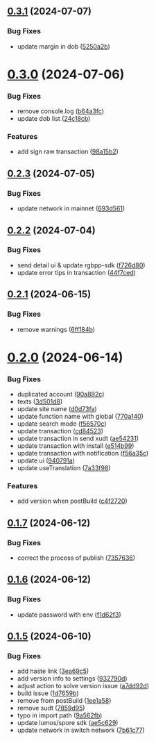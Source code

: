 ## [0.3.1](https://github.com/TeamTaoist/reiwallet/compare/v0.3.0...v0.3.1) (2024-07-07)


### Bug Fixes

* update margin in dob ([5250a2b](https://github.com/TeamTaoist/reiwallet/commit/5250a2bcc8c87fa6c4d0dea2ff4de0bb560c39b5))



# [0.3.0](https://github.com/TeamTaoist/reiwallet/compare/v0.2.3...v0.3.0) (2024-07-06)


### Bug Fixes

* remove console.log ([b64a3fc](https://github.com/TeamTaoist/reiwallet/commit/b64a3fc2858821caa4960a46c1e064cf9b60b8da))
* update dob list ([24c18cb](https://github.com/TeamTaoist/reiwallet/commit/24c18cb725c26c6b68031becf16c7828792499f8))


### Features

* add sign raw transaction ([98a15b2](https://github.com/TeamTaoist/reiwallet/commit/98a15b2362db637f5b6ea4925f4e289db00020f3))



## [0.2.3](https://github.com/TeamTaoist/reiwallet/compare/v0.2.2...v0.2.3) (2024-07-05)


### Bug Fixes

* update network in mainnet ([693d561](https://github.com/TeamTaoist/reiwallet/commit/693d56153d281d9f31a8747f06384a9aa9528fd4))



## [0.2.2](https://github.com/TeamTaoist/reiwallet/compare/v0.2.1...v0.2.2) (2024-07-04)


### Bug Fixes

* send detail ui & update rgbpp-sdk ([f726d80](https://github.com/TeamTaoist/reiwallet/commit/f726d80e65fbb0f901edc166502509a3648f2b4a))
* update error tips in transaction ([44f7ced](https://github.com/TeamTaoist/reiwallet/commit/44f7ced7f4552a3529486b601d779bbe66fba2ea))



## [0.2.1](https://github.com/TeamTaoist/reiwallet/compare/v0.2.0...v0.2.1) (2024-06-15)


### Bug Fixes

* remove warnings ([6ff184b](https://github.com/TeamTaoist/reiwallet/commit/6ff184b6908609a9b8895de97a0040fd9939e73a))



# [0.2.0](https://github.com/TeamTaoist/reiwallet/compare/v0.1.7...v0.2.0) (2024-06-14)


### Bug Fixes

* duplicated account ([90a892c](https://github.com/TeamTaoist/reiwallet/commit/90a892c6bb95428e624b704a04b11cd9aaa03ff5))
* texts ([3d501d8](https://github.com/TeamTaoist/reiwallet/commit/3d501d8b52c842c241a2c7b6415aed7e8d238757))
* update  site name ([d0d73fa](https://github.com/TeamTaoist/reiwallet/commit/d0d73fa17c7235fda7e85516e8c5c6601be95a14))
* update function name with global ([770a140](https://github.com/TeamTaoist/reiwallet/commit/770a1401beb5c26f98946138ff0ea36977946819))
* update search mode ([f56570c](https://github.com/TeamTaoist/reiwallet/commit/f56570c9198ae7e1f9d570aa7da9119c8cc7018a))
* update transaction ([cd84523](https://github.com/TeamTaoist/reiwallet/commit/cd8452389d5b3ae47c944d86d25113642b4748e4))
* update transaction in send xudt ([ae54231](https://github.com/TeamTaoist/reiwallet/commit/ae54231a6c296f067c4b3df90b14247bc572253d))
* update transaction with install ([e514b99](https://github.com/TeamTaoist/reiwallet/commit/e514b992f3ab44fa5854e1fdddb1a5c9c480ac9a))
* update transaction with notification ([f56a35c](https://github.com/TeamTaoist/reiwallet/commit/f56a35c541e1713507f6f6c3d23a35f08ca40a35))
* update ui ([940791a](https://github.com/TeamTaoist/reiwallet/commit/940791a6548c7eb0b64a0438f4a8a437969ade36))
* update useTranslation ([7a33f98](https://github.com/TeamTaoist/reiwallet/commit/7a33f98ee55cbaa8af54c5933faf8a9ede38bc3f))


### Features

* add version when postBuild ([c4f2720](https://github.com/TeamTaoist/reiwallet/commit/c4f27201c5d9ee31195ba9b9e6e35b88e6fbc218))



## [0.1.7](https://github.com/TeamTaoist/reiwallet/compare/v0.1.6...v0.1.7) (2024-06-12)


### Bug Fixes

* correct the process of publish ([7357636](https://github.com/TeamTaoist/reiwallet/commit/735763629fa86d1ac7048dd2c7e3d7ca7b81b036))



## [0.1.6](https://github.com/TeamTaoist/reiwallet/compare/v0.1.5...v0.1.6) (2024-06-12)


### Bug Fixes

* update password with env ([f1d62f3](https://github.com/TeamTaoist/reiwallet/commit/f1d62f31b74324040f20f3fbc08144b1e53b2f01))



## [0.1.5](https://github.com/TeamTaoist/reiwallet/compare/ae5c629704e3c3a11931f81385521d868f722608...v0.1.5) (2024-06-10)


### Bug Fixes

* add haste link ([3ea69c5](https://github.com/TeamTaoist/reiwallet/commit/3ea69c5f6f81b0948abef643ff6ebd879168fc60))
* add version info to settings ([932790d](https://github.com/TeamTaoist/reiwallet/commit/932790d4d892f6c79a757df079a4d01e2bdeb9ad))
* adjust action to solve version issue ([a7dd92d](https://github.com/TeamTaoist/reiwallet/commit/a7dd92da6587df1c7e41edec325654e6e255fef3))
* build issue ([1d7659b](https://github.com/TeamTaoist/reiwallet/commit/1d7659bdf586d667708f5bd6145ca824c51930b9))
* remove from postBuild ([1ee1a58](https://github.com/TeamTaoist/reiwallet/commit/1ee1a58dc2ba70f898933025366d794d7b1fbd7f))
* remove sudt ([7859d95](https://github.com/TeamTaoist/reiwallet/commit/7859d95645cf5f85f07cac13b6d97af57f2428b7))
* typo in import path ([9a562fb](https://github.com/TeamTaoist/reiwallet/commit/9a562fb6147ba89694e814728d7c420b3d18d218))
* update lumos/spore sdk ([ae5c629](https://github.com/TeamTaoist/reiwallet/commit/ae5c629704e3c3a11931f81385521d868f722608))
* update network in switch network ([7b61c77](https://github.com/TeamTaoist/reiwallet/commit/7b61c77c0f057a1b534e1fb90fbe8ea38e0274be))



